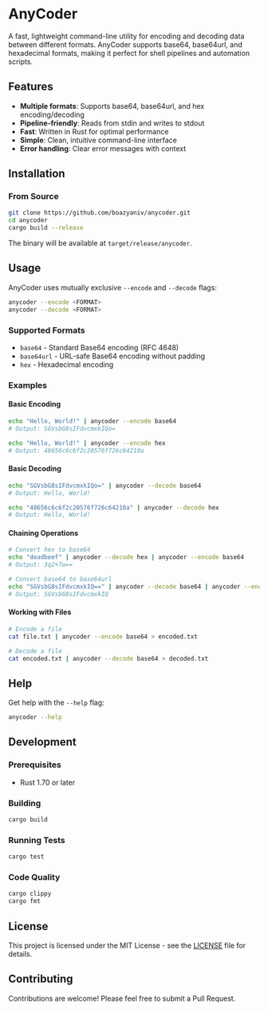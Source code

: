 # AnyCoder

A fast, lightweight command-line utility for encoding and decoding data between different formats. AnyCoder supports
base64, base64url, and hexadecimal formats, making it perfect for shell pipelines and automation scripts.

## Features

- **Multiple formats**: Supports base64, base64url, and hex encoding/decoding
- **Pipeline-friendly**: Reads from stdin and writes to stdout
- **Fast**: Written in Rust for optimal performance
- **Simple**: Clean, intuitive command-line interface
- **Error handling**: Clear error messages with context

## Installation

### From Source

```bash
git clone https://github.com/boazyaniv/anycoder.git
cd anycoder
cargo build --release
```

The binary will be available at `target/release/anycoder`.

## Usage

AnyCoder uses mutually exclusive `--encode` and `--decode` flags:

```bash
anycoder --encode <FORMAT>
anycoder --decode <FORMAT>
```

### Supported Formats

- `base64` - Standard Base64 encoding (RFC 4648)
- `base64url` - URL-safe Base64 encoding without padding
- `hex` - Hexadecimal encoding

### Examples

#### Basic Encoding

```bash
echo "Hello, World!" | anycoder --encode base64
# Output: SGVsbG8sIFdvcmxkIQo=

echo "Hello, World!" | anycoder --encode hex
# Output: 48656c6c6f2c20576f726c64210a
```

#### Basic Decoding

```bash
echo "SGVsbG8sIFdvcmxkIQo=" | anycoder --decode base64
# Output: Hello, World!

echo "48656c6c6f2c20576f726c64210a" | anycoder --decode hex
# Output: Hello, World!
```

#### Chaining Operations

```bash
# Convert hex to base64
echo "deadbeef" | anycoder --decode hex | anycoder --encode base64
# Output: 3q2+7w==

# Convert base64 to base64url
echo "SGVsbG8sIFdvcmxkIQ==" | anycoder --decode base64 | anycoder --encode base64url
# Output: SGVsbG8sIFdvcmxkIQ
```

#### Working with Files
```bash
# Encode a file
cat file.txt | anycoder --encode base64 > encoded.txt

# Decode a file
cat encoded.txt | anycoder --decode base64 > decoded.txt
```

## Help

Get help with the `--help` flag:

```bash
anycoder --help
```

## Development

### Prerequisites

- Rust 1.70 or later

### Building

```bash
cargo build
```

### Running Tests

```bash
cargo test
```

### Code Quality

```bash
cargo clippy
cargo fmt
```

## License

This project is licensed under the MIT License - see the [LICENSE](LICENSE) file for details.

## Contributing

Contributions are welcome! Please feel free to submit a Pull Request.
